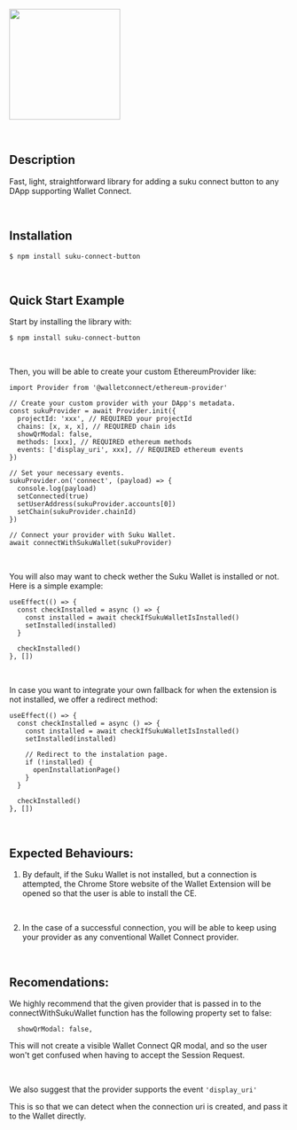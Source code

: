 <a href='https://www.suku.world/'><img src="https://uploads-ssl.webflow.com/645eee67f84b330beef86b9f/64b6d399a1bb722dbd3f7d86_Suku%20Logo%20Black.svg" width="200"></a>

<br>

## Description

Fast, light, straightforward library for adding a suku connect button to any DApp supporting Wallet Connect.

<br>

## Installation

```console
$ npm install suku-connect-button
```

<br>

## Quick Start Example

Start by installing the library with:
```console
$ npm install suku-connect-button
```
<br>

Then, you will be able to create your custom EthereumProvider like:
```
import Provider from '@walletconnect/ethereum-provider'

// Create your custom provider with your DApp's metadata.
const sukuProvider = await Provider.init({
  projectId: 'xxx', // REQUIRED your projectId
  chains: [x, x, x], // REQUIRED chain ids
  showQrModal: false,
  methods: [xxx], // REQUIRED ethereum methods
  events: ['display_uri', xxx], // REQUIRED ethereum events
})

// Set your necessary events.
sukuProvider.on('connect', (payload) => {
  console.log(payload)
  setConnected(true)
  setUserAddress(sukuProvider.accounts[0])
  setChain(sukuProvider.chainId)
})

// Connect your provider with Suku Wallet.
await connectWithSukuWallet(sukuProvider)
```

<br>

You will also may want to check wether the Suku Wallet is installed or not. Here is a simple example:
```
useEffect(() => {
  const checkInstalled = async () => {
    const installed = await checkIfSukuWalletIsInstalled()
    setInstalled(installed)
  }

  checkInstalled()
}, [])
```

<br>

In case you want to integrate your own fallback for when the extension is not installed, we offer a redirect method:
```
useEffect(() => {
  const checkInstalled = async () => {
    const installed = await checkIfSukuWalletIsInstalled()
    setInstalled(installed)

    // Redirect to the instalation page.
    if (!installed) {
      openInstallationPage()
    }
  }

  checkInstalled()
}, [])
```

<br>

## Expected Behaviours:
1) By default, if the Suku Wallet is not installed, but a connection is attempted, the Chrome Store website of the Wallet Extension will be opened so that the user is able to install the CE.

<br>

2) In the case of a successful connection, you will be able to keep using your provider as any conventional Wallet Connect provider.

<br>

## Recomendations:

We highly recommend that the given provider that is passed in to the connectWithSukuWallet function has the following property set to false:

```
  showQrModal: false,
```

This will not create a visible Wallet Connect QR modal, and so the user won't get confused when having to accept the Session Request.

<br>

We also suggest that the provider supports the event ```'display_uri'```

This is so that we can detect when the connection uri is created, and pass it to the Wallet directly.